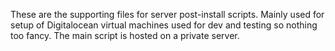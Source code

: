 These are the supporting files for server post-install scripts.  Mainly used for setup of Digitalocean virtual machines used for dev and testing so nothing too fancy. The main script is hosted on a private server.


